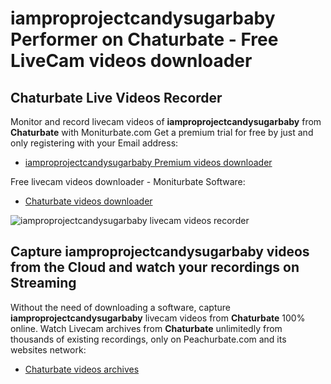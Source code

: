 # iamproprojectcandysugarbaby Performer on Chaturbate - Free LiveCam videos downloader

## Chaturbate Live Videos Recorder

Monitor and record livecam videos of **iamproprojectcandysugarbaby** from **Chaturbate** with Moniturbate.com
Get a premium trial for free by just and only registering with your Email address:
* [iamproprojectcandysugarbaby Premium videos downloader](https://moniturbate.com/request-demo-licence-key.html)

Free livecam videos downloader - Moniturbate Software:
* [Chaturbate videos downloader](https://moniturbate.com/moniturbate-download-software.html)

![iamproprojectcandysugarbaby livecam videos recorder](https://peachurnet.com/templates/moniturbate-software.png)


## Capture iamproprojectcandysugarbaby videos from the Cloud and watch your recordings on Streaming

Without the need of downloading a software, capture **iamproprojectcandysugarbaby** livecam videos from **Chaturbate** 100% online.
Watch Livecam archives from **Chaturbate** unlimitedly from thousands of existing recordings, only on Peachurbate.com and its websites network:
* [Chaturbate videos archives](https://peachurnet.com/)